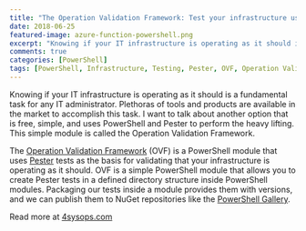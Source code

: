 ```yaml
---
title: "The Operation Validation Framework: Test your infrastructure using Pester"
date: 2018-06-25
featured-image: azure-function-powershell.png
excerpt: "Knowing if your IT infrastructure is operating as it should is a fundamental task for any IT administrator. There are a plethora of tools and products available in the market to accomplish this task. I want to talk about another option that is free, simple, and uses PowerShell and Pester to perform the heavy lifting. This simple module is called the Operation Validation Framework."
comments: true
categories: [PowerShell]
tags: [PowerShell, Infrastructure, Testing, Pester, OVF, Operation Validation]
---
```


Knowing if your IT infrastructure is operating as it should is a fundamental task for any IT administrator. Plethoras of tools and products are available in the market to accomplish this task. I want to talk about another option that is free, simple, and uses PowerShell and Pester to perform the heavy lifting. This simple module is called the Operation Validation Framework.

The [Operation Validation Framework](https://github.com/PowerShell/Operation-Validation-Framework) (OVF) is a PowerShell module that uses [Pester](https://4sysops.com/archives/an-introduction-to-infrastructure-testing-with-powershell-pester/) tests as the basis for validating that your infrastructure is operating as it should. OVF is a simple PowerShell module that allows you to create Pester tests in a defined directory structure inside PowerShell modules. Packaging our tests inside a module provides them with versions, and we can publish them to NuGet repositories like the [PowerShell Gallery](https://www.powershellgallery.com/).

Read more at [4sysops.com](https://4sysops.com/archives/the-operation-validation-framework-test-your-infrastructure-using-pester/)
